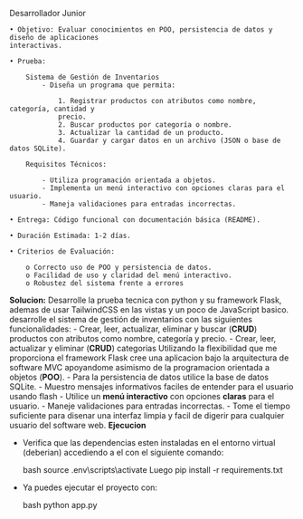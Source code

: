 Desarrollador Junior

    • Objetivo: Evaluar conocimientos en POO, persistencia de datos y diseño de aplicaciones
    interactivas.

    • Prueba:

        Sistema de Gestión de Inventarios
            - Diseña un programa que permita:

                1. Registrar productos con atributos como nombre, categoría, cantidad y
                precio.
                2. Buscar productos por categoría o nombre.
                3. Actualizar la cantidad de un producto.
                4. Guardar y cargar datos en un archivo (JSON o base de datos SQLite).

        Requisitos Técnicos:

            - Utiliza programación orientada a objetos.
            - Implementa un menú interactivo con opciones claras para el usuario.
            - Maneja validaciones para entradas incorrectas.

    • Entrega: Código funcional con documentación básica (README).

    • Duración Estimada: 1-2 días.

    • Criterios de Evaluación:

        o Correcto uso de POO y persistencia de datos.
        o Facilidad de uso y claridad del menú interactivo.
        o Robustez del sistema frente a errores

**Solucion:**
    Desarrolle la prueba tecnica con python y su framework Flask, ademas de usar TailwindCSS en las vistas y un poco de JavaScript basico. desarrolle
    el sistema de gestión de inventarios con las siguientes funcionalidades:
        - Crear, leer, actualizar, eliminar y buscar (**CRUD**) productos con atributos como nombre, categoría y precio.
        - Crear, leer, actualizar y eliminar (**CRUD**) categorias
    Utilizando la flexibilidad que me proporciona el framework Flask cree una aplicacion bajo la arquitectura de software MVC apoyandome asimismo de la
    programacion orientada a objetos (**POO**).
    - Para la persistencia de datos utilice la base de datos SQLite.
    - Muestro mensajes informativos faciles de entender para el usuario usando flash
    - Utilice un **menú interactivo** con opciones **claras** para el usuario.
    - Maneje validaciones para entradas incorrectas.
    - Tome el tiempo suficiente para disenar una interfaz limpia y facil de digerir para cualquier usuario del software web.
**Ejecucion**

- Verifica que las dependencias esten instaladas en el entorno virtual (deberian) accediendo a el con el siguiente comando:

  bash
  source .env\scripts\activate
  Luego
  pip install -r requirements.txt

- Ya puedes ejecutar el proyecto con:

  bash
  python app.py
